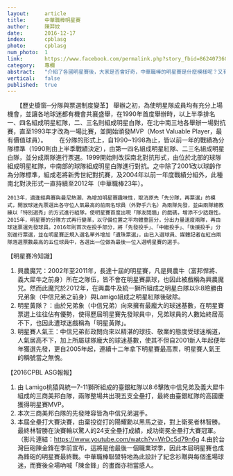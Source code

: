 ```yaml
---
layout:     article
title:      中華職棒明星賽
author:     陳羿妏
date:       2016-12-17
index:      cpblasg
photo:      cpblasg
num_photo:  1
link:       https://www.facebook.com/permalink.php?story_fbid=862407360568049&id=815683195240466
category:   專欄
abstract:   "介紹了各國明星賽後，大家是否會好奇，中華職棒的明星賽是什麼模樣呢？又有什麼有趣的小故事？就讓小編帶大家一起看看中華職棒明星賽的各種小知識吧！"
vertical:   false
published:  true
---
```


　　【歷史櫥窗─分隊與票選制度變革】
    舉辦之初，為使明星隊成員均有充分上場機會，並讓各地球迷都有機會共襄盛舉，在1990年首度舉辦時，以上半季排名一、四名組成明星紅隊，二、三名則組成明星白隊，在北中南三地各舉辦一場對抗賽，直至1993年才改為一場比賽，並開始頒發MVP（Most Valuable Player，最有價值球員）。　
　
    在分隊的形式上，自1990~1998為止，皆以前一年的戰績為分隊標準（1990則由上半季戰績決定），由第一四名組成明星紅隊、二三名組成明星白隊，並分成兩隊進行票選。1999開始則改採南北對抗形式，由位於北部的球隊組成明星紅隊，中南部的球隊組成明星白隊進行對抗。之中除了2001改以球齡作為分隊標準，組成老將新秀世紀對抗賽，及2004年以前一年度戰績分組外，此種南北對決形式一直持續至2012年（中華職棒23年）。

    2013年，適逢經典賽與曼尼熱潮，為增加明星賽趣味性，取消原先「先分隊，再票選」的模式，開放球迷先票選出各守位人氣最高的前兩名球員（外野手六名）為兩隊先發，並由兩隊總教練以「特別選秀」的方式進行組隊，使明星賽首度出現「隊友鬩牆」的戲碼，增添不少話題性。2015年，明星賽的分隊方式再行變革，以守備位置之平均體重區分，分出力量速度兩隊，再由球迷票選先發球員。2016年則首次在投手部分，將「先發投手」、「中繼投手」、「後援投手」分別進行票選，並在明星賽正規入選名單外增加「遺珠票選」，由已入選球員、媒體記者在紅白兩隊落選票數最高的五位球員中，各選出一位做為最後一位入選明星賽的選手。

   【明星賽冷知識】
   1. 興農魔咒：2002年至2011年，長達十屆的明星賽，凡是興農牛（富邦悍將、義大犀牛之前身）所在之隊伍，皆不會在明星賽贏球，也因此被戲稱為興農魔咒。然而此魔咒於2012年，在興農牛及統一獅所組成之明星白隊以9:8險勝由兄弟象（中信兄弟之前身）與Lamigo組成之明星紅隊後破除。
   2. 明星黃隊？：由於兄弟象（中信兄弟）向來擁有最龐大的球迷基數，在明星賽票選上往往佔有優勢，使得歷屆明星賽先發球員中，兄弟球員的人數始終居高不下，也因此遭球迷戲稱為「明星黃隊」。
   3. 明星賽人氣王：中信兄弟彭政閔向來以精湛的球技、敬業的態度受球迷稱道，人氣居高不下，加上所屬球隊龐大的球迷基數，使其不但自2001新人年起便年年獲選先發，更自2005年起，連續十二年拿下明星賽最高票，明星賽人氣王的稱號當之無愧。

   【2016CPBL ASG報報】
   1. 由 Lamigo桃猿與統一7-11獅所組成的臺銀紅隊以8:6擊敗中信兄弟及義大犀牛組成的三商美邦白隊，兩隊整場共出現五支全壘打，最終由臺銀紅隊的高國慶獲得明星賽MVP。
   2. 本次三商美邦白隊的先發陣容皆為中信兄弟選手。
   3. 本屆全壘打大賽決賽，由棄投從打的陽耀勳以黑馬之姿，對上衛冕者林智勝。最終林智勝在決賽輪以驚人的24支全壘打成績，成功衛冕全壘打大賽冠軍。（影片連結：https://www.youtube.com/watch?v=WrDc5d79n6g
   4.由於台灣巨砲陳金鋒在季前宣布，這將是他最後一個職業球季，因此本屆明星賽也成為鋒砲的明星賽最終戰。中華職棒聯盟特地為此設計了紀念衫贈與每個進場球迷，而賽後全場吶喊「陳金鋒」的畫面亦相當感人。
